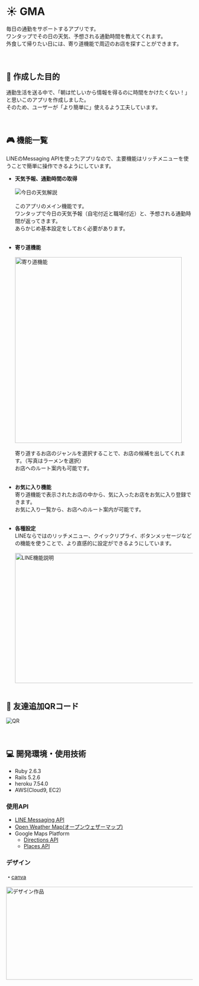 [weather]: https://openweathermap.org/
[direction]: https://developers.google.com/maps/documentation/directions/overview
[place]: https://developers.google.com/maps/documentation/places/web-service/overview
[messaging]: https://developers.line.biz/ja/services/messaging-api/
[canva]: https://www.canva.com/

# :sunny: GMA
毎日の通勤をサポートするアプリです。<br>
ワンタップでその日の天気、予想される通勤時間を教えてくれます。<br>
外食して帰りたい日には、寄り道機能で周辺のお店を探すことができます。<br>
<br>
<br>

## :dart: 作成した目的
通勤生活を送る中で、「朝は忙しいから情報を得るのに時間をかけたくない！」と思いこのアプリを作成しました。<br>
そのため、ユーザーが「より簡単に」使えるよう工夫しています。<br>
<br>
<br>

## :video_game: 機能一覧
LINEのMessaging APIを使ったアプリなので、主要機能はリッチメニューを使うことで簡単に操作できるようにしています。

- **天気予報、通勤時間の取得**<br>
  <br>
  ![今日の天気解説](https://user-images.githubusercontent.com/63504907/124288639-64530980-db8c-11eb-9c8b-9c76621f45c0.png)<br>
  <br>
  このアプリのメイン機能です。<br>
  ワンタップで今日の天気予報（自宅付近と職場付近）と、予想される通勤時間が返ってきます。<br>
  あらかじめ基本設定をしておく必要があります。<br>
  <br>
  
- **寄り道機能**<br>
  <br>
  <img width=450 height=500 alt="寄り道機能" src="https://user-images.githubusercontent.com/63504907/121152268-03cbf780-c880-11eb-8470-70b9a04e2fe8.jpeg"><br>
  <br>
  寄り道するお店のジャンルを選択することで、お店の候補を出してくれます。（写真はラーメンを選択）<br>
  お店へのルート案内も可能です。<br>
  <br>
  
- **お気に入り機能**<br>
  寄り道機能で表示されたお店の中から、気に入ったお店をお気に入り登録できます。<br>
  お気に入り一覧から、お店へのルート案内が可能です。<br>
  <br>
  
- **各種設定**<br>
  LINEならではのリッチメニュー、クイックリプライ、ボタンメッセージなどの機能を使うことで、より直感的に設定ができるようにしています。<br>
  <br>
  <img width=550 height=350 alt="LINE機能説明" src="https://user-images.githubusercontent.com/63504907/121156253-81453700-c883-11eb-9247-4c10b532f649.jpg">
  <br>
  <br>

## :busts_in_silhouette: 友達追加QRコード
![QR](https://user-images.githubusercontent.com/63504907/124856235-1bb0ab80-dfe5-11eb-9047-e7dcaca94fdb.png)
<br>
<br>
<br>

## :computer: 開発環境・使用技術
- Ruby 2.6.3
- Rails 5.2.6
- heroku 7.54.0
- AWS(Cloud9, EC2)

### 使用API
- [LINE Messaging API][messaging]
- [Open Weather Map(オープンウェザーマップ)][weather]
- Google Maps Platform
  -  [Directions API][direction]
  -  [Places API][place]

### デザイン
**・**[canva][canva]<br>
<br>
<img width=600 height=250 alt="デザイン作品" src="https://user-images.githubusercontent.com/63504907/121160305-efd7c400-c886-11eb-9d4f-fb973c5e767d.png">
<br>
<br>
